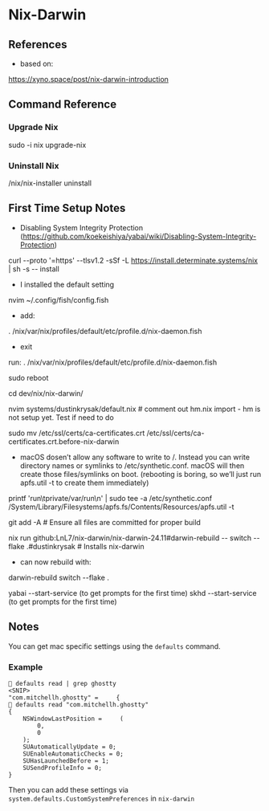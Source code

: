 # Nix-Darwin

## References

- based on:

<https://xyno.space/post/nix-darwin-introduction>

## Command Reference

### Upgrade Nix

sudo -i nix upgrade-nix

### Uninstall Nix

/nix/nix-installer uninstall

## First Time Setup Notes

- Disabling System Integrity Protection (<https://github.com/koekeishiya/yabai/wiki/Disabling-System-Integrity-Protection>)

curl --proto '=https' --tlsv1.2 -sSf -L <https://install.determinate.systems/nix> | sh -s -- install

- I installed the default setting

nvim ~/.config/fish/config.fish

- add:

. /nix/var/nix/profiles/default/etc/profile.d/nix-daemon.fish

- exit

run: . /nix/var/nix/profiles/default/etc/profile.d/nix-daemon.fish

sudo reboot

cd dev/nix/nix-darwin/

nvim systems/dustinkrysak/default.nix # comment out hm.nix import - hm is not setup yet. Test if need to do

sudo mv /etc/ssl/certs/ca-certificates.crt /etc/ssl/certs/ca-certificates.crt.before-nix-darwin

- macOS dosen’t allow any software to write to /. Instead you can write directory names or symlinks to /etc/synthetic.conf.
macOS will then create those files/symlinks on boot. (rebooting is boring, so we’ll just run apfs.util -t to create them immediately)

printf 'run\tprivate/var/run\n' | sudo tee -a /etc/synthetic.conf
/System/Library/Filesystems/apfs.fs/Contents/Resources/apfs.util -t

git add -A # Ensure all files are committed for proper build

nix run github:LnL7/nix-darwin/nix-darwin-24.11#darwin-rebuild -- switch --flake .#dustinkrysak # Installs nix-darwin

- can now rebuild with:

darwin-rebuild switch --flake .

yabai --start-service (to get prompts for the first time)
skhd --start-service (to get prompts for the first time)

## Notes

You can get mac specific settings using the `defaults` command.

### Example

```shell
 defaults read | grep ghostty
<SNIP>
"com.mitchellh.ghostty" =     {
 defaults read "com.mitchellh.ghostty"
{
    NSWindowLastPosition =     (
        0,
        0
    );
    SUAutomaticallyUpdate = 0;
    SUEnableAutomaticChecks = 0;
    SUHasLaunchedBefore = 1;
    SUSendProfileInfo = 0;
}
```

Then you can add these settings via `system.defaults.CustomSystemPreferences` in `nix-darwin`

